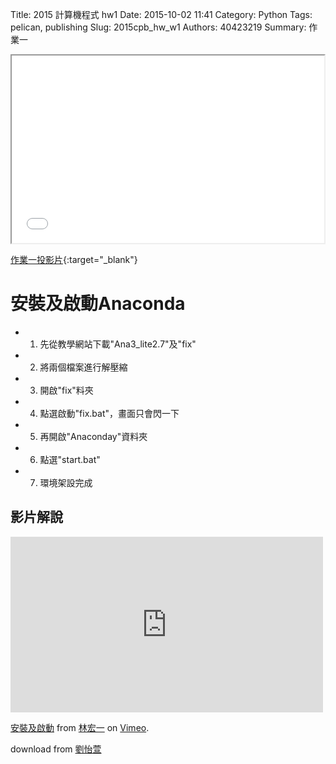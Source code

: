Title: 2015 計算機程式 hw1
Date: 2015-10-02 11:41
Category: Python
Tags: pelican, publishing
Slug: 2015cpb_hw_w1
Authors: 40423219
Summary: 作業一

<iframe src="40423219_cp_w1_p.html" width="500" height="300"></iframe>

[作業一投影片](40423219_cp_w1_p.html){:target="_blank"}

安裝及啟動Anaconda
============

  * 1. 先從教學網站下載"Ana3_lite2.7"及"fix"
  * 2. 將兩個檔案進行解壓縮
  * 3. 開啟"fix"料夾
  * 4. 點選啟動"fix.bat"，畫面只會閃一下
  * 5. 再開啟"Anaconday"資料夾
  * 6. 點選"start.bat"
  * 7. 環境架設完成
  
影片解說
------------
<iframe src="https://player.vimeo.com/video/151285831" width="500" height="281" frameborder="0" webkitallowfullscreen mozallowfullscreen allowfullscreen></iframe> <p><a href="https://vimeo.com/151285831">安裝及啟動</a> from <a href="https://vimeo.com/user47671379">林宏一</a> on <a href="https://vimeo.com">Vimeo</a>.</p></a>download from <a href="https://vimeo.com/user45467634">劉怡萱</a>
